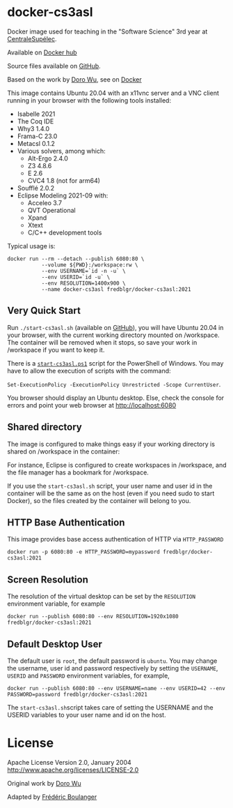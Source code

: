 docker-cs3asl
=============

Docker image used for teaching in the "Software Science" 3rd year at [CentraleSupélec](http://www.centralesupelec.fr).

Available on [Docker hub](https://hub.docker.com/r/fredblgr/docker-cs3asl)

Source files available on [GitHub](https://github.com/Frederic-Boulanger-UPS/docker-cs3asl).

Based on the work by [Doro Wu](https://github.com/fcwu), see on [Docker](https://hub.docker.com/r/dorowu/ubuntu-desktop-lxde-vnc/)

This image contains Ubuntu 20.04 with an x11vnc server and a VNC client running in your browser with the following tools installed:
* Isabelle 2021
* The Coq IDE
* Why3 1.4.0
* Frama-C 23.0
* Metacsl 0.1.2
* Various solvers, among which:
  * Alt-Ergo 2.4.0
  * Z3 4.8.6
  * E 2.6
  * CVC4 1.8 (not for arm64)
* Soufflé 2.0.2
* Eclipse Modeling 2021-09 with:
  * Acceleo 3.7
  * QVT Operational
  * Xpand
  * Xtext
  * C/C++ development tools


Typical usage is:

```
docker run --rm --detach --publish 6080:80 \
           --volume ${PWD}:/workspace:rw \
           --env USERNAME=`id -n -u` \
           --env USERID=`id -u` \
           --env RESOLUTION=1400x900 \
           --name docker-cs3asl fredblgr/docker-cs3asl:2021
```

Very Quick Start
----------------
Run `./start-cs3asl.sh` (available on [GitHub](https://github.com/Frederic-Boulanger-UPS/docker-cs3asl/blob/main/start-cs3asl.sh)), you will have Ubuntu 20.04 in your browser, with the current working directory mounted on /workspace. The container will be removed when it stops, so save your work in /workspace if you want to keep it.

There is a [`start-cs3asl.ps1`](https://github.com/Frederic-Boulanger-UPS/docker-cs3asl/blob/main/start-cs3asl.ps1) script for the PowerShell of Windows. You may have to allow the execution of scripts with the command:

```Set-ExecutionPolicy -ExecutionPolicy Unrestricted -Scope CurrentUser```.

You browser should display an Ubuntu desktop. Else, check the console for errors and point your web browser at [http://localhost:6080](http://localhost:6080)


Shared directory
----------------

The image is configured to make things easy if your working directory is shared on /workspace in the container:

For instance, Eclipse is configured to create workspaces in /workspace, and the file manager has a bookmark for /workspace.

If you use the `start-cs3asl.sh` script, your user name and user id in the container will be the same as on the host (even if you need sudo to start Docker), so the files created by the container will belong to you.

HTTP Base Authentication
---------------------------

This image provides base access authentication of HTTP via `HTTP_PASSWORD`

```
docker run -p 6080:80 -e HTTP_PASSWORD=mypassword fredblgr/docker-cs3asl:2021
```

Screen Resolution
------------------

The resolution of the virtual desktop can be set by the `RESOLUTION` environment variable, for example

```
docker run --publish 6080:80 --env RESOLUTION=1920x1080 fredblgr/docker-cs3asl:2021
```

Default Desktop User
--------------------

The default user is `root`, the default password is `ubuntu`.
You may change the username, user id and password respectively by setting the `USERNAME`, `USERID` and `PASSWORD` environment variables, for example,

```
docker run --publish 6080:80 --env USERNAME=name --env USERID=42 --env PASSWORD=password fredblgr/docker-cs3asl:2021
```

The `start-cs3asl.sh`script takes care of setting the USERNAME and the USERID variables to your user name and id on the host.

License
==================

Apache License Version 2.0, January 2004 http://www.apache.org/licenses/LICENSE-2.0

Original work by [Doro Wu](https://github.com/fcwu)

Adapted by [Frédéric Boulanger](https://github.com/Frederic-Boulanger-UPS)
